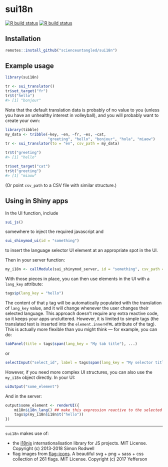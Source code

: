 
<!-- README.md is generated from README.Rmd. Please edit that file -->

# sui18n

<!-- badges: start -->

[![R build status](https://github.com/scienceuntangled/sui18n/workflows/R-CMD-check/badge.svg)](https://github.com/scienceuntangled/sui18n/actions)
[![R build status](https://github.com/scienceuntangled/sui18n/workflows/test-coverage/badge.svg)](https://github.com/scienceuntangled/sui18n/actions)
<!-- badges: end -->

## Installation

``` r
remotes::install_github("scienceuntangled/sui18n")
```

## Example usage

``` r
library(sui18n)

tr <- sui_translator()
tr$set_target("fr")
tr$t("hello")
#> [1] "bonjour"
```

Note that the default translation data is probably of no value to you
(unless you have an unhealthy interest in volleyball), and you will
probably want to create your own:

``` r
library(tibble)
my_data <- tribble(~key, ~en, ~fr, ~es, ~cat,
                   "greeting", "hello", "bonjour", "hola", "miaow")
tr <- sui_translator(to = "en", csv_path = my_data)

tr$t("greeting")
#> [1] "hello"

tr$set_target("cat")
tr$t("greeting")
#> [1] "miaow"
```

(Or point `csv_path` to a CSV file with similar structure.)

## Using in Shiny apps

In the UI function, include

``` r
sui_js()
```

somewhere to inject the required javascript and

``` r
sui_shinymod_ui(id = "something")
```

to insert the language selector UI element at an appropriate spot in the
UI.

Then in your server function:

``` r
my_i18n <- callModule(sui_shinymod_server, id = "something", csv_path = "/path/to/csv")
```

With those pieces in place, you can then use elements in the UI with a
`lang_key` attribute:

``` r
tags$p(lang_key = "hello")
```

The content of that `p` tag will be automatically populated with the
translation of `lang_key` value, and it will change whenever the user
changes their selected language. This approach doesn’t require any extra
reactive code, so it keeps your apps uncluttered. However, it is limited
to simple tags (the translated text is inserted into the
`element.innerHTML` attribute of the tag). This is actually more
flexible than you might think — for example, you can do:

``` r
tabPanel(title = tags$span(lang_key = "My tab title"), ...)
```

or

``` r
selectInput("select_id", label = tags$span(lang_key = "My selector title"), ...)
```

However, if you need more complex UI structures, you can also use the
`my_i18n` object directly. In your UI:

``` r
uiOutput("some_element")
```

And in the server:

``` r
output$some_element <- renderUI({
    mi18n$i18n_lang() ## make this expression reactive to the selected language
    tags$p(my_i18n$i18n$t("hello"))
})
```

-----

`sui18n` makes use of:

  - the [i18njs](https://github.com/roddeh/i18njs) internationalisation
    library for JS projects. MIT License. Copyright (c) 2013-2018 Simon
    Rodwell
  - flag images from
    [flag-icons](https://github.com/yammadev/flag-icons). A beautiful
    svg + png + sass + css collection of 261 flags. MIT License.
    Copyright (c) 2017 Yefferson
